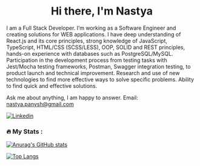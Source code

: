 <h1 align="center">Hi there, I'm Nastya</h1>      
I am a Full Stack Developer. I’m working as a Software Engineer and creating solutions for WEB applications. 
I have deep understanding of React.js and its core principles, strong knowledge of JavaScript, TypeScript, HTML/CSS (SCSS/LESS), OOP, SOLID and REST principles, hands-on experience with databases such as  PostgreSQL/MySQL. Participation in the development process from testing tasks with Jest/Mocha testing frameworks, Postman, Swagger integration testing, to product launch and technical improvement. Research and use of new technologies to find more effective ways to solve specific problems. Ability to find quick and effective solutions.

Ask me about anything, I am happy to answer. 
Email: nastya.panysh@gmail.com 
   
[![Linkedin](https://img.shields.io/badge/-LinkedIn-blue?style=flat&logo=Linkedin&logoColor=white)](https://www.linkedin.com/in/anastasiya-panysh-627ab4212/) 
            
                     
      
### :fire: My Stats :   
 
[![Anurag's GitHub stats](https://github-readme-stats.vercel.app/api?username=AnastasiaPanysh)](https://github.com/anuraghazra/github-readme-stats)
    

[![Top Langs](https://github-readme-stats.vercel.app/api/top-langs/?username=AnastasiaPanysh&layout=compact)](https://github.com/anuraghazra/github-readme-stats)


    
    
  
